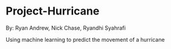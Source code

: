 # Project-Hurricane
By: Ryan Andrew,
    Nick Chase,
    Ryandhi Syahrafi
    
Using machine learning to predict the movement of a hurricane


